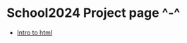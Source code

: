 # School2024 Project page ^-^
<ul>
<li> <a href="intro_to_html/index.html" target="_blank">Intro to html</a>